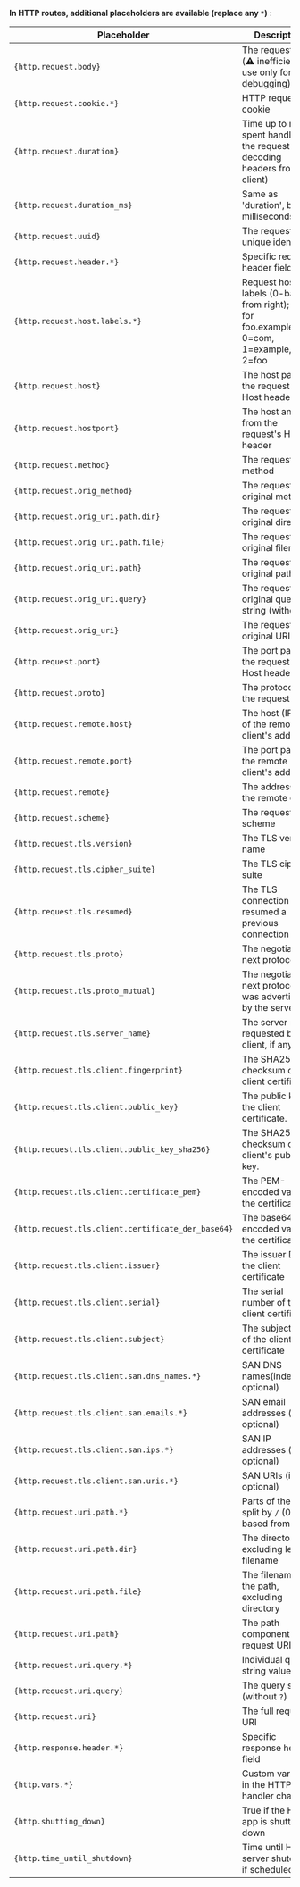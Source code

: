
__In HTTP routes, additional placeholders are available (replace any `*`)__ :

| Placeholder                                        | Description                                                                                 |
| -------------------------------------------------- | ------------------------------------------------------------------------------------------- |
| `{http.request.body}`                              | The request body (⚠️ inefficient; use only for debugging)                                    |
| `{http.request.cookie.*}`                          | HTTP request cookie                                                                         |
| `{http.request.duration}`                          | Time up to now spent handling the request (after decoding headers from client)              |
| `{http.request.duration_ms}`                       | Same as 'duration', but in milliseconds.                                                    |
| `{http.request.uuid}`                              | The request unique identifier                                                               |
| `{http.request.header.*}`                          | Specific request header field                                                               |
| `{http.request.host.labels.*}`                     | Request host labels (0-based from right); e.g. for foo.example.com: 0=com, 1=example, 2=foo |
| `{http.request.host}`                              | The host part of the request's Host header                                                  |
| `{http.request.hostport}`                          | The host and port from the request's Host header                                            |
| `{http.request.method}`                            | The request method                                                                          |
| `{http.request.orig_method}`                       | The request's original method                                                               |
| `{http.request.orig_uri.path.dir}`                 | The request's original directory                                                            |
| `{http.request.orig_uri.path.file}`                | The request's original filename                                                             |
| `{http.request.orig_uri.path}`                     | The request's original path                                                                 |
| `{http.request.orig_uri.query}`                    | The request's original query string (without `?`)                                           |
| `{http.request.orig_uri}`                          | The request's original URI                                                                  |
| `{http.request.port}`                              | The port part of the request's Host header                                                  |
| `{http.request.proto}`                             | The protocol of the request                                                                 |
| `{http.request.remote.host}`                       | The host (IP) part of the remote client's address                                           |
| `{http.request.remote.port}`                       | The port part of the remote client's address                                                |
| `{http.request.remote}`                            | The address of the remote client                                                            |
| `{http.request.scheme}`                            | The request scheme                                                                          |
| `{http.request.tls.version}`                       | The TLS version name                                                                        |
| `{http.request.tls.cipher_suite}`                  | The TLS cipher suite                                                                        |
| `{http.request.tls.resumed}`                       | The TLS connection resumed a previous connection                                            |
| `{http.request.tls.proto}`                         | The negotiated next protocol                                                                |
| `{http.request.tls.proto_mutual}`                  | The negotiated next protocol was advertised by the server                                   |
| `{http.request.tls.server_name}`                   | The server name requested by the client, if any                                             |
| `{http.request.tls.client.fingerprint}`            | The SHA256 checksum of the client certificate                                               |
| `{http.request.tls.client.public_key}`             | The public key of the client certificate.                                                   |
| `{http.request.tls.client.public_key_sha256}`      | The SHA256 checksum of the client's public key.                                             |
| `{http.request.tls.client.certificate_pem}`        | The PEM-encoded value of the certificate.                                                   |
| `{http.request.tls.client.certificate_der_base64}` | The base64-encoded value of the certificate.                                                |
| `{http.request.tls.client.issuer}`                 | The issuer DN of the client certificate                                                     |
| `{http.request.tls.client.serial}`                 | The serial number of the client certificate                                                 |
| `{http.request.tls.client.subject}`                | The subject DN of the client certificate                                                    |
| `{http.request.tls.client.san.dns_names.*}`        | SAN DNS names(index optional)                                                               |
| `{http.request.tls.client.san.emails.*}`           | SAN email addresses (index optional)                                                        |
| `{http.request.tls.client.san.ips.*}`              | SAN IP addresses (index optional)                                                           |
| `{http.request.tls.client.san.uris.*}`             | SAN URIs (index optional)                                                                   |
| `{http.request.uri.path.*}`                        | Parts of the path, split by `/` (0-based from left)                                         |
| `{http.request.uri.path.dir}`                      | The directory, excluding leaf filename                                                      |
| `{http.request.uri.path.file}`                     | The filename of the path, excluding directory                                               |
| `{http.request.uri.path}`                          | The path component of the request URI                                                       |
| `{http.request.uri.query.*}`                       | Individual query string value                                                               |
| `{http.request.uri.query}`                         | The query string (without `?`)                                                              |
| `{http.request.uri}`                               | The full request URI                                                                        |
| `{http.response.header.*}`                         | Specific response header field                                                              |
| `{http.vars.*}`                                    | Custom variables in the HTTP handler chain                                                  |
| `{http.shutting_down}`                             | True if the HTTP app is shutting down                                                       |
| `{http.time_until_shutdown}`                       | Time until HTTP server shutdown, if scheduled                                               |